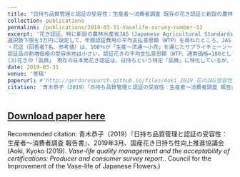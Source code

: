 ```yaml
---
title: "日持ち品質管理と認証の受容性：生産者～消費者調査 既存の花き認証と新設の農林水産省JAS（Japanese Agricultural Standards)「日持ち生産管理切り花」認証に対する需要　(Vase-life quality management and the demand for certifications: Producer and consumer survey. with a special focus on JAS（Japanese Agricultural Standards, by the Ministry of Agriculture) Cut flowers produced under controls for vase life in growers standards.)"
collection: publications
permalink: /publications/2019-03-31-Vaselife-survey-number-13
excerpt: '花き認証、特に新設の農林水産省JAS（Japanese Agricultural Standards)「日持ち生産管理切り花」認証に対する受容可能性を探るため、花き生産者、小売および消費者に対するアンケートを実施（2018年7月～11月）、認証に対する評価を分析した。・生産者調査（150名回答）は、セミナー出席者対象。花き認証のうちリレーフレッシュネスの認知率は高く、89.9%にのぼった。花のJASは 65%、花のGAPは 62%の認知。認証は、「業界のレベル向上」（62%）「差別化」（45%）などの点で評価されている。「政府認証」への支持は比較的低く、46%にとどまった。「総合認証」（品質、経営、環境）の支持も44%と低い。取得検討条件としては、「取引条件として求められること」67%や、「事実上の標準」「諸認証の関係整備」（各64%）など、認証スキーム全体のわかりやすさが求められている。
選択肢下限を3万円に設定して、年間認証費用の平均支払意思額（WTP）を尋ねたところ、JAS  43,942円＜GAP認証（国内）46,100円＜GAP国際認証 63,505円（無回答者3割を除く）の順となった。生産者のJAS取得への関心は高いとは言えない。認証は業界水準向上の点から評価はされている一方、コストや認証品への需要、複数認証の存在により、生産者にとっては不確実性が高く、導入には躊躇がある。認証間の関係をわかりやすくし、取引先や消費者へ認証品のメリットを伝えていくことが必要と考えられる。
・花店（回答者7名、参考値）は、100％が「生産～流通～小売」を通じたサプライチェーン一体型の認証を支持。また、政府認証についても、100％が肯定的。・消費者調査（520名）花き日持ち性管理認証の「リレーフレッシュネス」の認知度は、現在4.4%。一方、既存の JASマーク認知率は84.6%と高く、JASを関することで、花のJASについても、一定の認知率の押上効果が期待される。
認証品の割増価格の受容余地は小さい。認証花きの平均支払意思額（WTP、通常価格=100とした場合）、JAS、GAP、民間の日持ち管理認証のどの認証でも、受容可能な割増は10%に満たない。・課題　　(1)制度設計の課題　現在並存している3つの日持ち管理認証について、認証間の関係を整備し、専門家以外にもわかるように示していく必要　(2)認証のメリットに関して、業界で共通の理解を醸成していくべき　生産者も小売店も、花の認証のプラス面の効果を認めつつも、認証に伴うコストの価格転嫁や認証品への需要に対する懸念を抱いている。取引先へも認証品のメリットを伝えるとともに、認証品が認証品として流通し、ロゴや文字の表示とともに取引先や消費者に認知されるように、働きかけていくべきである。
(3)花きの「品質」　現存の日本発花き認証は、日持ちという特定「品質」に特化しているが、世界的には、日持ち品質は当然の前提、そのうえでさらに、環境や労働面での公正さ、経営の質などについて、課題解決を織り込んだ別次元の「品質」が問われている。'
date: 2019-03-31
venue: '寄稿'
paperurl: #'http://gerdaresearch.github.io/files/Aoki_2019_花のJAS受容性_生産者_消費者調査_20190329'
citation: '青木恭子（2019）『日持ち品質管理と認証の受容性：生産者～消費者調査 報告書』、2019年3月、国産花き日持ち性向上推進協議会(Aoki, Kyoko (2019).<i> Vase-life quality management and the acceptability of certifications: Producer and consumer survey report.</i>. Council for the Improvement of the Vase-life of Japanese Flowers.)'
---
```


## [Download paper here](http://gerdaresearch.github.io/files/Aoki_2019_花のJAS受容性_生産者_消費者調査_20190329)

Recommended citation: 青木恭子（2019）『日持ち品質管理と認証の受容性：生産者～消費者調査 報告書』、2019年3月、国産花き日持ち性向上推進協議会(Aoki, Kyoko (2019).<i> Vase-life quality management and the acceptability of certifications: Producer and consumer survey report.</i>. Council for the Improvement of the Vase-life of Japanese Flowers.)
